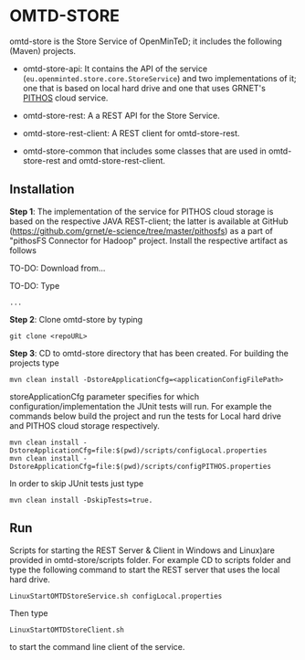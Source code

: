 # OMTD-STORE #

omtd-store is the Store Service of OpenMinTeD; it includes the following (Maven) projects.	

  * omtd-store-api: It contains the API of the service (`eu.openminted.store.core.StoreService`) and two implementations of it; one that is based on local hard drive and one that uses GRNET's [PITHOS](https://okeanos.grnet.gr/services/pithos/) cloud service.
  
  * omtd-store-rest: A a REST API for the Store Service.

  * omtd-store-rest-client: A REST client for omtd-store-rest.

  * omtd-store-common that includes some classes that are used in omtd-store-rest and omtd-store-rest-client.   

## Installation ##

**Step 1**: The implementation of the service for PITHOS cloud storage is based on the respective JAVA REST-client; the latter  is available at GitHub (https://github.com/grnet/e-science/tree/master/pithosfs) as a part of "pithosFS Connector for Hadoop" project. Install the respective artifact
as follows 

TO-DO: Download from...

TO-DO: Type

```
...
``` 
   
**Step 2**: Clone omtd-store by typing
  
```
git clone <repoURL>
```


**Step 3**: CD to omtd-store directory that has been created. For building the projects type

```
mvn clean install -DstoreApplicationCfg=<applicationConfigFilePath>
```


storeApplicationCfg parameter specifies for which configuration/implementation the JUnit tests will run. For example the commands below build the project and run the tests for Local hard drive and PITHOS cloud storage respectively. 
  
```
mvn clean install -DstoreApplicationCfg=file:$(pwd)/scripts/configLocal.properties
mvn clean install -DstoreApplicationCfg=file:$(pwd)/scripts/configPITHOS.properties
```  

In order to skip JUnit tests just type 

```
mvn clean install -DskipTests=true.
```


## Run ##

Scripts for starting the REST Server & Client in Windows and Linux)are provided in omtd-store/scripts folder. 
For example CD to scripts folder and type the following command to start the REST server that uses the local hard drive.  

```
LinuxStartOMTDStoreService.sh configLocal.properties
```

Then type  

```
LinuxStartOMTDStoreClient.sh
```

to start the command line client of the service.
 
 
